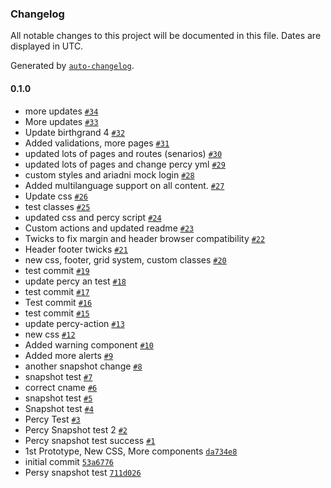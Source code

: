 ### Changelog

All notable changes to this project will be documented in this file. Dates are displayed in UTC.

Generated by [`auto-changelog`](https://github.com/CookPete/auto-changelog).

#### 0.1.0

- more updates [`#34`](https://github.com/gov-cy/dsf-prototype/pull/34)
- More updates [`#33`](https://github.com/gov-cy/dsf-prototype/pull/33)
- Update birthgrand 4 [`#32`](https://github.com/gov-cy/dsf-prototype/pull/32)
- Added validations, more pages [`#31`](https://github.com/gov-cy/dsf-prototype/pull/31)
- updated lots of pages and routes (senarios) [`#30`](https://github.com/gov-cy/dsf-prototype/pull/30)
- updated lots of pages and change percy yml [`#29`](https://github.com/gov-cy/dsf-prototype/pull/29)
- custom styles and ariadni mock login [`#28`](https://github.com/gov-cy/dsf-prototype/pull/28)
- Added multilanguage support on all content. [`#27`](https://github.com/gov-cy/dsf-prototype/pull/27)
- Update css [`#26`](https://github.com/gov-cy/dsf-prototype/pull/26)
- test classes [`#25`](https://github.com/gov-cy/dsf-prototype/pull/25)
- updated css and percy script [`#24`](https://github.com/gov-cy/dsf-prototype/pull/24)
- Custom actions and updated readme [`#23`](https://github.com/gov-cy/dsf-prototype/pull/23)
- Twicks to fix margin and header browser compatibility [`#22`](https://github.com/gov-cy/dsf-prototype/pull/22)
- Header footer twicks [`#21`](https://github.com/gov-cy/dsf-prototype/pull/21)
- new css, footer, grid system, custom classes [`#20`](https://github.com/gov-cy/dsf-prototype/pull/20)
- test commit [`#19`](https://github.com/gov-cy/dsf-prototype/pull/19)
- update percy an test [`#18`](https://github.com/gov-cy/dsf-prototype/pull/18)
- test commit [`#17`](https://github.com/gov-cy/dsf-prototype/pull/17)
- Test commit [`#16`](https://github.com/gov-cy/dsf-prototype/pull/16)
- test commit [`#15`](https://github.com/gov-cy/dsf-prototype/pull/15)
- update percy-action [`#13`](https://github.com/gov-cy/dsf-prototype/pull/13)
- new css [`#12`](https://github.com/gov-cy/dsf-prototype/pull/12)
- Added warning component [`#10`](https://github.com/gov-cy/dsf-prototype/pull/10)
- Added more alerts [`#9`](https://github.com/gov-cy/dsf-prototype/pull/9)
- another snapshot change [`#8`](https://github.com/gov-cy/dsf-prototype/pull/8)
- snapshot test [`#7`](https://github.com/gov-cy/dsf-prototype/pull/7)
- correct cname [`#6`](https://github.com/gov-cy/dsf-prototype/pull/6)
- snapshot test [`#5`](https://github.com/gov-cy/dsf-prototype/pull/5)
- Snapshot test [`#4`](https://github.com/gov-cy/dsf-prototype/pull/4)
- Percy Test [`#3`](https://github.com/gov-cy/dsf-prototype/pull/3)
- Percy Snapshot test 2 [`#2`](https://github.com/gov-cy/dsf-prototype/pull/2)
- Percy snapshot test success [`#1`](https://github.com/gov-cy/dsf-prototype/pull/1)
- 1st Prototype, New CSS, More components [`da734e8`](https://github.com/gov-cy/dsf-prototype/commit/da734e87f779469dbeb784e3e53a77ac53d02449)
- initial commit [`53a6776`](https://github.com/gov-cy/dsf-prototype/commit/53a6776720c309c4f6d1166091a54a67db963018)
- Persy snapshot test [`711d026`](https://github.com/gov-cy/dsf-prototype/commit/711d0266b1bcbfa687a40477c14444cd1b88bf6c)
